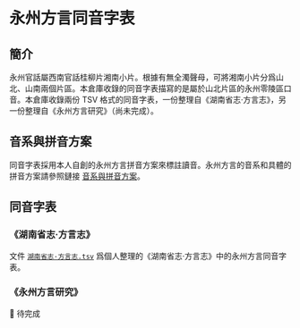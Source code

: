 # 永州方言同音字表

## 簡介

永州官話屬西南官話桂柳片湘南小片。根據有無全濁聲母，可將湘南小片分爲山北、山南兩個片區。本倉庫收錄的同音字表描寫的是屬於山北片區的永州零陵區口音。本倉庫收錄兩份 TSV 格式的同音字表，一份整理自《湖南省志·方言志》，另一份整理自《永州方言研究》（尚未完成）。

## 音系與拼音方案

同音字表採用本人自創的永州方言拼音方案來標註讀音。永州方言的音系和具體的拼音方案請參照鏈接 [音系與拼音方案](音系與拼音方案.md)。

## 同音字表

### 《湖南省志·方言志》

文件 [`湖南省志·方言志.tsv`](湖南省志·方言志.tsv) 爲個人整理的《湖南省志·方言志》中的永州方言同音字表。

### 《永州方言研究》

🚧️ 待完成

